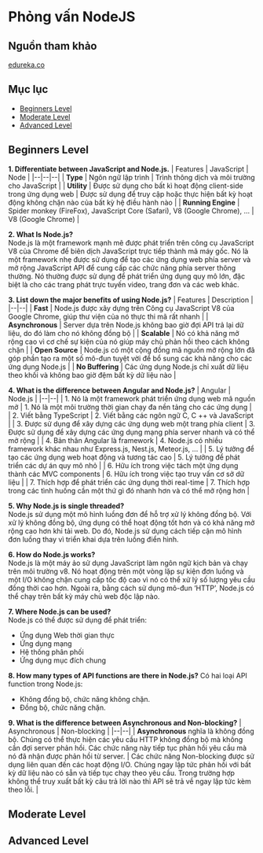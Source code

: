 # Phỏng vấn NodeJS

## Nguồn tham khảo
[edureka.co](https://www.edureka.co/blog/interview-questions/top-node-js-interview-questions-2016/#beginnerslevel)

## Mục lục
-   [Beginners Level](#beginner)
-   [Moderate Level](#moderate)
-   [Advanced Level](#advanced)

<a id="beginner"></a>
## Beginners Level

**1. Differentiate between JavaScript and Node.js.**
| Features | JavaScript |  Node  |
|--|--|--|
| **Type** | Ngôn ngữ lập trình | Trình thông dịch và môi trường cho JavaScript |
| **Utility** | Được sử dụng cho bất kì hoạt động client-side trong ứng dụng web | Được sử dụng để truy cập hoặc thực hiện bất kỳ hoạt động không chặn nào của bất kỳ hệ điều hành nào |
| **Running Engine** | Spider monkey (FireFox), JavaScript Core (Safari), V8 (Google Chrome), ... | V8 (Google Chrome) |

**2. What Is Node.js?**\
Node.js là một framework mạnh mẽ được phát triển trên công cụ JavaScript V8 của Chrome để biên dịch JavaScript trực tiếp thành mã máy gốc. Nó là một framework nhẹ được sử dụng để tạo các ứng dụng web phía server và mở rộng JavaScript API để cung cấp các chức năng phía server thông thường. Nó thường được sử dụng để phát triển ứng dụng quy mô lớn, đặc biệt là cho các trang phát trực tuyến video, trang đơn và các web khác.

**3. List down the major benefits of using Node.js?**
| Features | Description |
|--|--|
| **Fast** | Node.js được xây dựng trên Công cụ JavaScript V8 của Google Chrome, giúp thư viện của nó thực thi mã rất nhanh |
| **Asynchronous** | Server dựa trên Node.js không bao giờ đợi API trả lại dữ liệu, do đó làm cho nó không đồng bộ |
| **Scalable** | Nó có khả năng mở rộng cao vì cơ chế sự kiện của nó giúp máy chủ phản hồi theo cách không chặn |
| **Open Source** | Node.js có một cộng đồng mã nguồn mở rộng lớn đã góp phần tạo ra một số mô-đun tuyệt vời để bổ sung các khả năng cho các ứng dụng Node.js |
| **No Buffering** | Các ứng dụng Node.js chỉ xuất dữ liệu theo khối và không bao giờ đệm bất kỳ dữ liệu nào |

**4. What is the difference between Angular and Node.js?**
| Angular | Node.js |
|--|--|
| 1. Nó là một framework phát triển ứng dụng web mã nguồn mở | 1. Nó là một môi trường thời gian chạy đa nền tảng cho các ứng dụng |
| 2. Viết bằng TypeScript | 2. Viết bằng các ngôn ngữ C, C ++ và JavaScript |
| 3. Được sử dụng để xây dựng các ứng dụng web một trang phía client | 3. Được sử dụng để xây dựng các ứng dụng mạng phía server nhanh và có thể mở rộng |
| 4. Bản thân Angular là framework | 4. Node.js có nhiều framework khác nhau như Express.js, Nest.js, Meteor.js, ... |
| 5. Lý tưởng để tạo các ứng dụng web hoạt động và tương tác cao | 5. Lý tưởng để phát triển các dự án quy mô nhỏ |
| 6. Hữu ích trong việc tách một ứng dụng thành các MVC components | 6. Hữu ích trong việc tạo truy vấn cơ sở dữ liệu |
| 7. Thích hợp để phát triển các ứng dụng thời real-time | 7. Thích hợp trong các tình huống cần một thứ gì đó nhanh hơn và có thể mở rộng hơn |

**5. Why Node.js is single threaded?**\
Node.js sử dụng một mô hình luồng đơn để hỗ trợ xử lý không đồng bộ. Với xử lý không đồng bộ, ứng dụng có thể hoạt động tốt hơn và có khả năng mở rộng cao hơn khi tải web. Do đó, Node.js sử dụng cách tiếp cận mô hình đơn luồng thay vì triển khai dựa trên luồng điển hình.

**6. How do Node.js works?**\
Node.js là một máy ảo sử dụng JavaScript làm ngôn ngữ kịch bản và chạy trên môi trường v8. Nó hoạt động trên một vòng lặp sự kiện đơn luồng và một I/O không chặn cung cấp tốc độ cao vì nó có thể xử lý số lượng yêu cầu đồng thời cao hơn. Ngoài ra, bằng cách sử dụng mô-đun ‘HTTP’, Node.js có thể chạy trên bất kỳ máy chủ web độc lập nào.

**7. Where Node.js can be used?**\
Node.js có thể được sử dụng để phát triển:
+ Ứng dụng Web thời gian thực
+ Ứng dụng mạng
+ Hệ thống phân phối
+ Ứng dụng mục đích chung

**8. How many types of API functions are there in Node.js?**
Có hai loại API function trong Node.js:
+ Không đồng bộ, chức năng không chặn.
+ Đồng bộ, chức năng chặn.

**9. What is the difference between Asynchronous and Non-blocking?**
| Asynchronous | Non-blocking |
|--|--|
| **Asynchronous** nghĩa là không đồng bộ. Chúng có thể thực hiện các yêu cầu HTTP không đồng bộ mà không cần đợi server phản hồi. Các chức năng này tiếp tục phản hồi yêu cầu mà nó đã nhận được phản hồi từ server. | Các chức năng Non-blocking được sử dụng liên quan đến các hoạt động I/O. Chúng ngay lập tức phản hồi với bất kỳ dữ liệu nào có sẵn và tiếp tục chạy theo yêu cầu. Trong trường hợp không thể truy xuất bất kỳ câu trả lời nào thì API sẽ trả về ngay lập tức kèm theo lỗi. |


<a id="moderate"></a>
## Moderate Level

<a id="advanced"></a>
## Advanced Level
